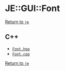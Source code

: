 # JE::GUI::Font

[Return to `je`](/docs/je.md)

## C++

- [`Font.hpp`](/src/je/Font.hpp)
- [`Font.cpp`](/src/je/Font.cpp)

[Return to `je`](/docs/je.md)
